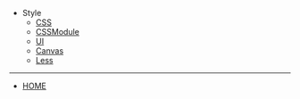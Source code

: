 * Style
  * [CSS](./docs/web/Style/CSS.md)
  * [CSSModule](./docs/web/Style/CSSModule.md)
  * [UI](./docs/web/Style/UI.md)
  * [Canvas](./docs/web/Style/Canvas.md)
  * [Less](./docs/web/Style/Less.md)

<hr/>

  * [HOME](/README.md)